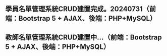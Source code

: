 ## 學員名單管理系統CRUD建置完成。20240731（前端：Bootstrap 5 + AJAX、後端：PHP+MySQL）
## 教師名單管理系統CRUD建置中...（前端：Bootstrap 5 + AJAX、後端：PHP+MySQL）

